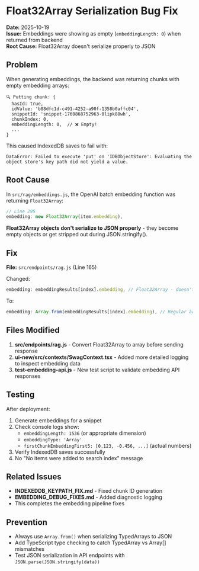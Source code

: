 # Float32Array Serialization Bug Fix

**Date:** 2025-10-19  
**Issue:** Embeddings were showing as empty (`embeddingLength: 0`) when returned from backend  
**Root Cause:** Float32Array doesn't serialize properly to JSON

## Problem

When generating embeddings, the backend was returning chunks with empty embedding arrays:

```
🔍 Putting chunk: {
  hasId: true,
  idValue: 'b88dfc1d-c491-4252-a90f-1358b0affc04',
  snippetId: 'snippet-1760868752963-0lipk88wh',
  chunkIndex: 0,
  embeddingLength: 0,  // ❌ Empty!
  ...
}
```

This caused IndexedDB saves to fail with:
```
DataError: Failed to execute 'put' on 'IDBObjectStore': Evaluating the object store's key path did not yield a value.
```

## Root Cause

In `src/rag/embeddings.js`, the OpenAI batch embedding function was returning `Float32Array`:

```javascript
// Line 295
embedding: new Float32Array(item.embedding),
```

**Float32Array objects don't serialize to JSON properly** - they become empty objects or get stripped out during JSON.stringify().

## Fix

**File:** `src/endpoints/rag.js` (Line 165)

Changed:
```javascript
embedding: embeddingResults[index].embedding, // Float32Array - doesn't serialize!
```

To:
```javascript
embedding: Array.from(embeddingResults[index].embedding), // Regular array - serializes correctly
```

## Files Modified

1. **src/endpoints/rag.js** - Convert Float32Array to array before sending response
2. **ui-new/src/contexts/SwagContext.tsx** - Added more detailed logging to inspect embedding data
3. **test-embedding-api.js** - New test script to validate embedding API responses

## Testing

After deployment:
1. Generate embeddings for a snippet
2. Check console logs show:
   - `embeddingLength: 1536` (or appropriate dimension)
   - `embeddingType: 'Array'`
   - `firstChunkEmbeddingFirst5: [0.123, -0.456, ...]` (actual numbers)
3. Verify IndexedDB saves successfully
4. No "No items were added to search index" message

## Related Issues

- **INDEXEDDB_KEYPATH_FIX.md** - Fixed chunk ID generation
- **EMBEDDING_DEBUG_FIXES.md** - Added diagnostic logging
- This completes the embedding pipeline fixes

## Prevention

- Always use `Array.from()` when serializing TypedArrays to JSON
- Add TypeScript type checking to catch TypedArray vs Array[] mismatches
- Test JSON serialization in API endpoints with `JSON.parse(JSON.stringify(data))`
